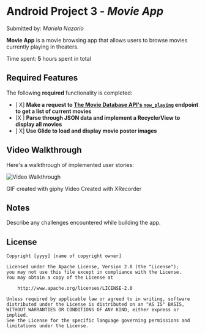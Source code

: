 

# Android Project 3 - *Movie App*

Submitted by: *Mariela Nazario*

**Movie App** is a movie browsing app that allows users to browse movies currently playing in theaters.

Time spent: **5** hours spent in total

## Required Features

The following **required** functionality is completed:

- [ X] **Make a request to [The Movie Database API's `now_playing`](https://developers.themoviedb.org/3/movies/get-now-playing) endpoint to get a list of current movies**
- [X ] **Parse through JSON data and implement a RecyclerView to display all movies**
- [ X] **Use Glide to load and display movie poster images**


## Video Walkthrough

Here's a walkthrough of implemented user stories:

<img src='https://media.giphy.com/media/ftxawDRyIyrUiziMar/giphy.gif' title='Video Walkthrough' width='' alt='Video Walkthrough' />

<!-- Replace this with whatever GIF tool you used! -->
GIF created with giphy
Video Created with XRecorder
<!-- Recommended tools:
[Kap](https://getkap.co/) for macOS
[ScreenToGif](https://www.screentogif.com/) for Windows
[peek](https://github.com/phw/peek) for Linux. -->

## Notes

Describe any challenges encountered while building the app.

## License

    Copyright [yyyy] [name of copyright owner]

    Licensed under the Apache License, Version 2.0 (the "License");
    you may not use this file except in compliance with the License.
    You may obtain a copy of the License at

        http://www.apache.org/licenses/LICENSE-2.0

    Unless required by applicable law or agreed to in writing, software
    distributed under the License is distributed on an "AS IS" BASIS,
    WITHOUT WARRANTIES OR CONDITIONS OF ANY KIND, either express or implied.
    See the License for the specific language governing permissions and
    limitations under the License.
>>>>>>> 
